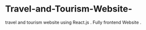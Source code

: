 # Travel-and-Tourism-Website-
travel and tourism website using React.js . Fully frontend Website . 
